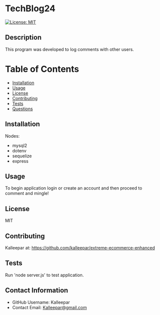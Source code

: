 # TechBlog24

[![License: MIT](https://img.shields.io/badge/License-MIT-yellow.svg)](https://opensource.org/licenses/MIT)

## Description
This program was developed to log comments with other users.

# Table of Contents 
* [Installation](##-Installation)
* [Usage](##-Usage)
* [License](##-Installation)
* [Contributing](##-Contributing)
* [Tests](##-Tests)
* [Questions](##-Contact-Information)
  
## Installation
Nodes:
* mysql2
* dotenv
* sequelize
* express

## Usage
To begin application login or create an account and then proceed to comment and mingle!

## License 
MIT

## Contributing 
Kalleepar at:
https://github.com/kalleepar/extreme-ecommerce-enhanced

## Tests
Run 'node server.js' to test application.

## Contact Information 
* GitHub Username: Kalleepar
* Contact Email: Kalleepar@gmail.com